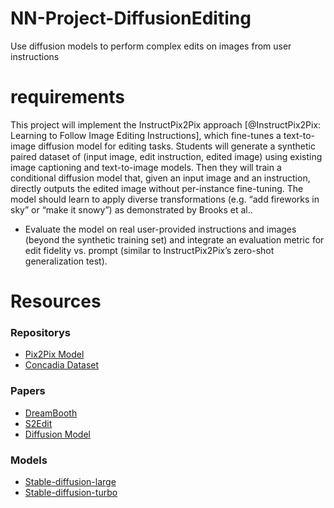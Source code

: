 # NN-Project-DiffusionEditing
Use diffusion models to perform complex edits on images from user instructions

# requirements
This project will implement the InstructPix2Pix approach [@InstructPix2Pix: Learning to Follow Image Editing Instructions], which fine-tunes a text-to-image diffusion model for editing tasks. Students will generate a synthetic paired dataset of (input image, edit instruction, edited image) using existing image captioning and text-to-image models. Then they will train a conditional diffusion model that, given an input image and an instruction, directly outputs the edited image without per-instance fine-tuning. The model should learn to apply diverse transformations (e.g. “add fireworks in sky” or “make it snowy”) as demonstrated by Brooks et al..

* Evaluate the model on real user-provided instructions and images (beyond the synthetic training set) and integrate an evaluation metric for edit fidelity vs. prompt (similar to InstructPix2Pix’s zero-shot generalization test).


# Resources

### Repositorys

* [Pix2Pix Model](https://github.com/timothybrooks/instruct-pix2pix?tab=readme-ov-file)
* [Concadia Dataset](https://github.com/elisakreiss/concadia)

### Papers

* [DreamBooth](https://arxiv.org/abs/2208.12242)
* [S2Edit](https://arxiv.org/abs/2507.04584)
* [Diffusion Model](https://arxiv.org/abs/2209.00796)

### Models

* [Stable-diffusion-large](stabilityai/stable-diffusion-3.5-large)
* [Stable-diffusion-turbo]()
